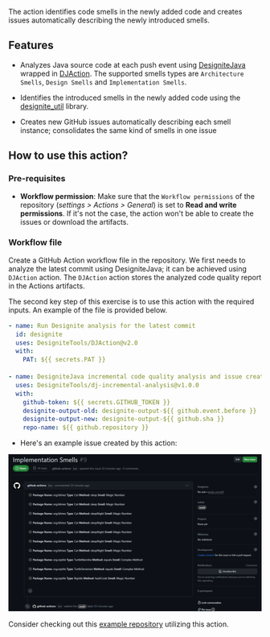 The action identifies code smells in the newly added code and creates issues automatically describing the newly introduced smells.

## Features

- Analyzes Java source code at each push event using [DesigniteJava](https://www.designite-tools.com/) wrapped in [DJAction](https://github.com/marketplace/actions/designitejava-action). The supported smells types are `Architecture Smells`, `Design Smells` and `Implementation Smells`.

- Identifies the introduced smells in the newly added code using the [designite_util](https://github.com/tushartushar/designite_util) library. 

- Creates new GitHub issues automatically describing each smell instance; consolidates the same kind of smells in one issue

## How to use this action?

### Pre-requisites

- **Workflow permission**: Make sure that the `Workflow permissions` of the repository (*settings > Actions > General*) is set to **Read and write permissions**. If it's not the case, the action won't be able to create the issues or download the artifacts.

### Workflow file  
Create a GitHub Action workflow file in the repository. We first needs to analyze the latest commit using DesigniteJava; it can be achieved using `DJAction` action. The `DJAction` action stores the analyzed code quality report in the Actions artifacts. 

The second key step of this exercise is to use this action with the required inputs.
An example of the file is provided below.

```yml
- name: Run Designite analysis for the latest commit
  id: designite
  uses: DesigniteTools/DJAction@v2.0
  with:
    PAT: ${{ secrets.PAT }}

- name: DesigniteJava incremental code quality analysis and issue creation
  uses: DesigniteTools/dj-incremental-analysis@v1.0.0
  with:
    github-token: ${{ secrets.GITHUB_TOKEN }}
    designite-output-old: designite-output-${{ github.event.before }}
    designite-output-new: designite-output-${{ github.sha }}
    repo-name: ${{ github.repository }}             
```

- Here's an example issue created by this action:

![Example Issue](./docs/images/SampleIssue.png)


Consider checking out this [example repository](https://github.com/tushartushar/git-utils) utilizing this action. 

